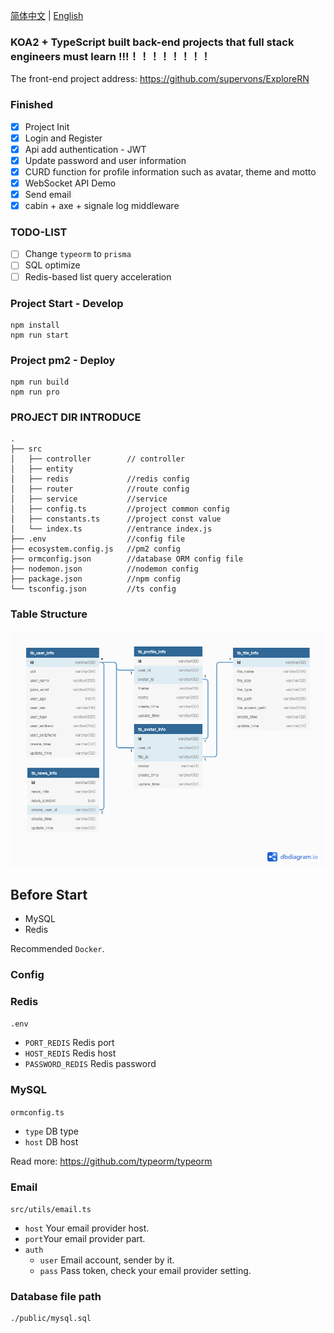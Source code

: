 [简体中文](./README.md) | [English](./README.en.md)

### KOA2 + TypeScript built back-end projects that full stack engineers must learn !!!！！！！！！！！

The front-end project address: https://github.com/supervons/ExploreRN

### Finished

- [x] Project Init
- [x] Login and Register
- [x] Api add authentication - JWT
- [x] Update password and user information
- [x] CURD function for profile information such as avatar, theme and motto
- [x] WebSocket API Demo
- [x] Send email
- [x] cabin + axe + signale log middleware

### TODO-LIST

- [ ] Change `typeorm` to `prisma`
- [ ] SQL optimize
- [ ] Redis-based list query acceleration

### Project Start - Develop

```
npm install
npm run start
```

### Project pm2 - Deploy

```
npm run build
npm run pro
```

### PROJECT DIR INTRODUCE

```
.
├── src
│   ├── controller        // controller
│   ├── entity
│   ├── redis             //redis config
│   ├── router            //route config
│   ├── service           //service
│   ├── config.ts         //project common config
│   ├── constants.ts      //project const value
│   └── index.ts          //entrance index.js
├── .env                  //config file
├── ecosystem.config.js   //pm2 config
├── ormconfig.json        //database ORM config file
├── nodemon.json          //nodemon config
├── package.json          //npm config
└── tsconfig.json         //ts config
```

### Table Structure

<img src="./public/explore.png" alt="Structure" align="center"/>

## Before Start

- MySQL
- Redis

Recommended `Docker`.

### Config

### Redis

`.env`

- `PORT_REDIS` Redis port
- `HOST_REDIS` Redis host
- `PASSWORD_REDIS` Redis password

### MySQL

`ormconfig.ts`

- `type` DB type
- `host` DB host

Read more: https://github.com/typeorm/typeorm

### Email

`src/utils/email.ts`

- `host` Your email provider host.
- `port`Your email provider part.
- `auth`
  - `user` Email account, sender by it.
  - `pass` Pass token, check your email provider setting.

### Database file path

```
./public/mysql.sql
```
